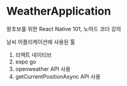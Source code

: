 # WeatherApplication

왕초보를 위한 React Native 101, 노마드 코더 강의 

날씨 어플리케이션에 사용된 툴
1. 리액트 네이티브 
2. expo go
3. openweather API 사용
4. getCurrentPositionAsync API 사용

